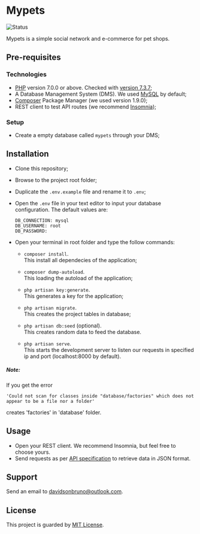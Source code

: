 # Mypets
![Status](https://img.shields.io/badge/status-discontinued-red?style=flat-square)

Mypets is a simple social network and e-commerce for pet shops.

## Pre-requisites

### Technologies
- [PHP](https://www.php.net/downloads.php) version 7.0.0 or above. Checked with [version 7.3.7](https://www.php.net/releases/);
- A Database Management System (DMS). We used [MySQL](https://dev.mysql.com/downloads/installer/) by default;
- [Composer](https://getcomposer.org/download/) Package Manager (we used version 1.9.0);
- REST client to test API routes (we recommend [Insomnia](https://insomnia.rest/download/));

### Setup
- Create a empty database called `mypets` through your DMS;

## Installation
- Clone this repository;
- Browse to the project root folder;
- Duplicate the `.env.example` file and rename it to `.env`; 
- Open the `.env` file in your text editor to input your database configuration. The default values are:

  ```
  DB_CONNECTION: mysql
  DB_USERNAME: root
  DB_PASSWORD: 
  ```
  
- Open your terminal in root folder and type the follow commands:

  - `composer install`.  
     This install all dependecies of the application;
     
  - `composer dump-autoload`.  
     This loading the autoload of the application;

  - `php artisan key:generate`.  
     This generates a key for the application;

  - `php artisan migrate`.  
     This creates the project tables in database;
     
  - `php artisan db:seed` (optional).  
     This creates random data to feed the database.
     
  - `php artisan serve`.  
     This starts the development server to listen our requests in specified ip and port (localhost:8000 by default).
     
##### Note:

If you get the error
```
'Could not scan for classes inside "database/factories" which does not appear to be a file nor a folder'
```
creates 'factories' in 'database' folder.

     
## Usage
- Open your REST client. We recommend Insomnia, but feel free to choose yours.
- Send requests as per [API specification](https://github.com/davidsonbrsilva/mypets/wiki/Api) to retrieve data in JSON format.

## Support
Send an email to <davidsonbruno@outlook.com>.

## License
This project is guarded by [MIT License](LICENSE.md).
